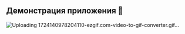 ## Демонстрация приложения 🎥

![Uploading 1724140978204110-ezgif.com-video-to-gif-converter.gif…]()
